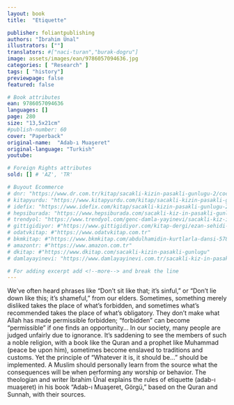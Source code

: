 ```yaml
---
layout: book
title:  "Etiquette"

publisher: foliantpublishing
authors: "İbrahim Ünal"
illustrators: [""]
translators: #["naci-turan","burak-dogru"]
image: assets/images/ean/9786057094636.jpg
categories: [ "Research" ]
tags: [ "history"]
previewpage: false
featured: false

# Book attributes
ean: 9786057094636
languages: []
page: 280
size: "13,5x21cm"
#publish-number: 60
cover: "Paperback"
original-name:  "Adab-ı Muaşeret"
original-language: "Turkish"
youtube:

# Foreign Rights attributes
sold: [] # 'AZ', 'TR'

# Buyout Ecommerce
# dnr: "https://www.dr.com.tr/kitap/sacakli-kizin-pasakli-gunlugu-2/cocuk-ve-genclik/genclik-10-yas/roman-oyku/urunno=0001893059001"
# kitapyurdu: "https://www.kitapyurdu.com/kitap/sacakli-kizin-pasakli-gunlugu-2-/560122.html&filter_name=Sa%C3%A7akl%C4%B1+K%C4%B1z%27%C4%B1n+Pasakl%C4%B1+G%C3%BCnl%C3%BC%C4%9F%C3%BC+2"
# idefix: "https://www.idefix.com/kitap/sacakli-kizin-pasakli-gunlugu-2/cocuk-ve-genclik/genclik-10-yas/roman-oyku/urunno=0001893059001"
# hepsiburada: "https://www.hepsiburada.com/sacakli-kiz-in-pasakli-gunlugu-2-damla-yayinevi-p-HBV000012ER86"
# trendyol: "https://www.trendyol.com/genc-damla-yayinevi/sacakli-kiz-in-pasakli-gunlugu-2-p-54825777"
# gittigidiyor: #"https://www.gittigidiyor.com/kitap-dergi/ezan-sehidi-adnan-menderes_pdp_732728793"
# odatvkitap: #"https://www.odatvkitap.com.tr"
# bkmkitap: #"https://www.bkmkitap.com/abdulhamidin-kurtlarla-dansi-578226"
# amazontr: #"https://www.amazon.com.tr"
# dkitap: #"https://www.dkitap.com/sacakli-kizin-pasakli-gunlugu"
# damlayayinevi: "https://www.damlayayinevi.com.tr/sacakli-kiz-in-pasakli-gunlugu-2-bu-iste-bi-terslik-var"

# For adding excerpt add <!--more--> and break the line
---
```

We’ve often heard phrases like “Don’t sit like that;
it’s sinful,” or “Don’t lie down like this; it’s shameful,” from our elders. Sometimes, something merely
disliked takes the place of what’s forbidden, and
sometimes what’s recommended takes the place
of what’s obligatory. They don’t make what Allah
has made permissible forbidden; “forbidden” can
become “permissible” if one finds an opportunity...
In our society, many people are judged unfairly
due to ignorance. It’s saddening to see the members of such a noble religion, with a book like the
Quran and a prophet like Muhammad (peace be
upon him), sometimes become enslaved to traditions and customs.
Yet the principle of “Whatever it is, it should be...”
should be implemented. A Muslim should personally learn from the source what the consequences
will be when performing any worship or behavior.
The theologian and writer İbrahim Ünal explains
the rules of etiquette (adab-ı muaşeret) in his book
“Adab-ı Muaşeret, Görgü,” based on the Quran
and Sunnah, with their sources.
<!--more--> 

